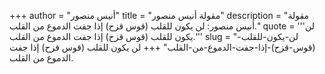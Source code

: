 +++
author = "أنيس منصور"
title = "مقولة أنيس منصور"
description = "مقولة أنيس منصور: لن يكون للقلب (قوس قزح) إذا جفت الدموع من القلب."
quote = '''لن يكون للقلب (قوس قزح) إذا جفت الدموع من القلب.''' 
slug = "لن-يكون-للقلب-(قوس-قزح)-إذا-جفت-الدموع-من-القلب"
+++
لن يكون للقلب (قوس قزح) إذا جفت الدموع من القلب.

